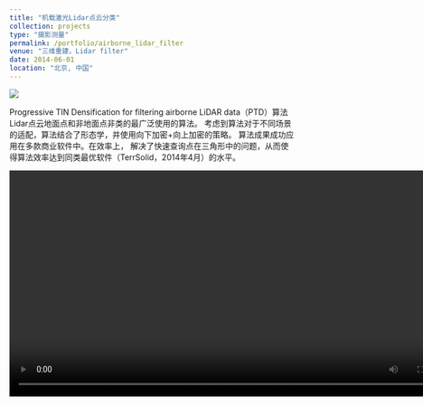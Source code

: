 ```yaml
---
title: "机载激光Lidar点云分类"
collection: projects
type: "摄影测量"
permalink: /portfolio/airborne_lidar_filter
venue: "三维重建，Lidar filter"
date: 2014-06-01
location: "北京, 中国"
---
```


![](/portfolio/airborne_lidar_filter/1.png)


Progressive TIN Densification for filtering airborne LiDAR data（PTD）算法Lidar点云地面点和非地面点非类的最广泛使用的算法。 考虑到算法对于不同场景的适配，算法结合了形态学，并使用向下加密+向上加密的策略。 算法成果成功应用在多款商业软件中。在效率上， 解决了快速查询点在三角形中的问题，从而使得算法效率达到同类最优软件（TerrSolid，2014年4月）的水平。



<video src="/portfolio/airborne_lidar_filter/show.mp4" controls="controls" width="800" ></video>
